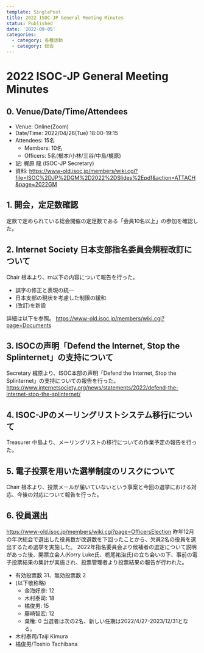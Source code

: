 ```yaml
---
template: SinglePost
title: 2022 ISOC-JP General Meeting Minutes
status: Published
date: '2022-09-05'
categories:
  - category: 各種活動
  - category: 総会
---
```


# 2022 ISOC-JP General Meeting Minutes
## 0. Venue/Date/Time/Attendees
- Venue: Online(Zoom)
- Date/Time: 2022/04/26(Tue) 18:00-19:15
- Attendees: 15名
    - Members: 10名
    - Officers: 5名(根本/小林/三谷/中島/梶原)
- 記: 梶原 龍 (ISOC-JP Secretary)
- 資料: https://www-old.isoc.jp/members/wiki.cgi?file=ISOC%2DJP%2DGM%2D2022%2DSlides%2Epdf&action=ATTACH&page=2022GM

## 1. 開会，定足数確認
定款で定められている総会開催の定足数である「会員10名以上」の参加を確認した。

## 2. Internet Society 日本支部指名委員会規程改訂について
Chair 根本より、ｍ以下の内容について報告を行った。
 
- 誤字の修正と表現の統一
- 日本支部の現状を考慮した制限の緩和
- (改訂)を新設

詳細は以下を参照。
https://www-old.isoc.jp/members/wiki.cgi?page=Documents

## 3. ISOCの声明「Defend the Internet, Stop the Splinternet」の支持について
Secretary 梶原より、ISOC本部の声明「Defend the Internet, Stop the Splinternet」の支持についての報告を行った。
https://www.internetsociety.org/news/statements/2022/defend-the-internet-stop-the-splinternet/

## 4. ISOC-JPのメーリングリストシステム移行について
Treasurer 中島より、メーリングリストの移行についての作業予定の報告を行った。

## 5. 電子投票を用いた選挙制度のリスクについて
Chair 根本より、投票メールが届いていないという事案と今回の選挙における対応、今後の対応について報告を行った。

## 6. 役員選出
https://www-old.isoc.jp/members/wiki.cgi?page=OfficersElection
昨年12月の年次総会で選出した役員数が改選数を下回ったことから、欠員2名の役員を選出するため選挙を実施した。
2022年指名委員会より候補者の選定について説明があった後、開票立会人(Korry Luke氏、栃尾祐治氏)の立ち会いの下、事前の電子投票結果の集計が実施され、投票管理者より投票結果の報告が行われた。
- 有効投票数 31、無効投票数 2
- (以下敬称略)
    - 金海好彦: 12
    - 木村泰司: 18
    - 橘俊男: 15
    - 藤崎智宏: 12
    - 棄権: 0
当選者は次の2名、新しい任期は2022/4/27-2023/12/31となる。
- 木村泰司/Taiji Kimura
- 橘俊男/Toshio Tachibana